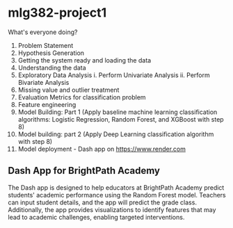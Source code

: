 # mlg382-project1

What's everyone doing?

1. Problem Statement
2. Hypothesis Generation
3. Getting the system ready and loading the data
4. Understanding the data
5. Exploratory Data Analysis
 i. Perform Univariate Analysis
 ii. Perform Bivariate Analysis
6. Missing value and outlier treatment
7. Evaluation Metrics for classification problem
8. Feature engineering
9. Model Building: Part 1 (Apply baseline machine learning classification algorithms:
Logistic Regression, Random Forest, and XGBoost with step 8)
10. Model building: part 2 (Apply Deep Learning classification algorithm with step 8)
11. Model deployment - Dash app on <https://www.render.com>

## Dash App for BrightPath Academy

The Dash app is designed to help educators at BrightPath Academy predict students' academic performance using the Random Forest model. Teachers can input student details, and the app will predict the grade class. Additionally, the app provides visualizations to identify features that may lead to academic challenges, enabling targeted interventions.

